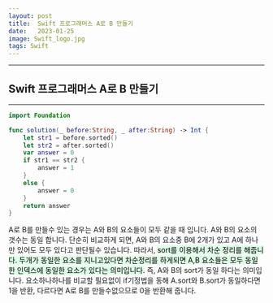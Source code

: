 ```yaml
---
layout: post
title:  Swift 프로그래머스 A로 B 만들기
date:   2023-01-25
image: Swift_logo.jpg
tags: Swift
---
```


---
## Swift 프로그래머스 A로 B 만들기
---

```swift
import Foundation

func solution(_ before:String, _ after:String) -> Int {
    let str1 = before.sorted()
    let str2 = after.sorted()
    var answer = 0
    if str1 == str2 {
        answer = 1
    }
    else {
        answer = 0
    }
    return answer
}
```

A로 B를 만들수 있는 경우는 A와 B의 요소들이 모두 같을 때 입니다. A와 B의 요소의 갯수는 동일 합니다.
단순히 비교하게 되면, A와 B의 요소중 B에 2개가 있고 A에 하나만 있어도 모두 있다고 판단될수 있습니다.
따라서, <mark style='background-color: #dcffe4'>sort를 이용해서 차순 정리를 해줍니다. 두개가 동일한 요소를 지니고있다면 차순정리를 하게되면
A,B 요소들은 모두 동일한 인덱스에 동일한 요소가 있다는 의미입니다.</mark>
즉, A와 B의 sort가 동일 하다는 의미입니다. 요소하나하나를 비교할 필요없이 
if기정법을 동해 A.sort와 B.sort가 동일하다면 1을 반환, 다르다면 A로 B를 만들수없으므로 0을 반환해 줍니다.